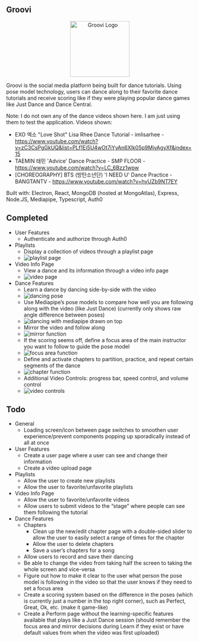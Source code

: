 ## Groovi

<div align="center">
	<img src="https://github.com/emil-velasquez/Groovi/blob/master/media/GrooviLogo.PNG" alt="Groovi Logo" width=160 height=150 />
</div>

Groovi is the social media platform being built for dance tutorials. Using pose model technology, users can dance along to their favorite dance tutorials and receive scoring like if they were playing popular dance games like Just Dance and Dance Central.

Note: I do not own any of the dance videos shown here. I am just using them to test the application.
Videos shown:
 - EXO 엑소 "Love Shot" Lisa Rhee Dance Tutorial - imlisarhee - https://www.youtube.com/watch?v=zC3CsPgGkUQ&list=PLf1Ei5U4wOt7iYyAn6Xlk05p9MjyAgyXf&index=15
 - TAEMIN 태민 'Advice' Dance Practice - SMP FLOOR - https://www.youtube.com/watch?v=LC_6Bzz1wpw
 - [CHOREOGRAPHY] BTS (방탄소년단) 'I NEED U' Dance Practice - BANGTANTV - https://www.youtube.com/watch?v=hvUZb9NT7EY

Built with: Electron, React, MongoDB (hosted at MongoAtlas), Express, Node.JS, Mediapipe, Typescript, Auth0

## Completed
- User Features
	- Authenticate and authorize through Auth0
- Playlists
	- Display a collection of videos through a playlist page
	- ![playlist page](https://media.giphy.com/media/CC85BBm2xItararUFy/giphy.gif)
- Video Info Page
	- View a dance and its information through a video info page
	- ![video page](https://media.giphy.com/media/yUyhaJoEbY8AVouLVP/giphy.gif)
- Dance Features
	- Learn a dance by dancing side-by-side with the video
	- ![dancing pose](https://github.com/emil-velasquez/Groovi/blob/master/media/GithubNoPosePicture.PNG)
	- Use Mediapipe’s pose models to compare how well you are following along with the video (like Just Dance) (currently only shows raw angle difference between poses)
	- ![dancing with mediapipe drawn on top](https://github.com/emil-velasquez/Groovi/blob/master/media/GithubPose.PNG)
	- Mirror the video and follow along
	- ![mirror function](https://media.giphy.com/media/qsTKvZvuSz3pdA34Hs/giphy.gif)
	- If the scoring seems off, define a focus area of the main instructor you want to follow to guide the pose model
	- ![focus area function](https://media.giphy.com/media/OA2sDDDdXCIHDd5agv/giphy.gif)
	- Define and activate chapters to partition, practice, and repeat certain segments of the dance
	- ![chapter function](https://media.giphy.com/media/IdXxOWUEqHd8NPCXpF/giphy.gif)
	- Additional Video Controls: progress bar, speed control, and volume control
	- ![video controls](https://media.giphy.com/media/pfXDtGaAFQZGeJFBab/giphy.gif)

## Todo
- General
	- Loading screen/icon between page switches to smoothen user experience/prevent components popping up sporadically instead of all at once
- User Features
	- Create a user page where a user can see and change their information
	- Create a video upload page
- Playlists
	- Allow the user to create new playlists
	- Allow the user to favorite/unfavorite playlists
- Video Info Page
	- Allow the user to favorite/unfavorite videos
	- Allow users to submit videos to the “stage” where people can see them following the tutorial
- Dance Features
	- Chapters
		- Clean up the new/edit chapter page with a double-sided slider to allow the user to easily select a range of times for the chapter
		- Allow the user to delete chapters
		- Save a user’s chapters for a song
	- Allow users to record and save their dancing
	- Be able to change the video from taking half the screen to taking the whole screen and vice-versa
	- Figure out how to make it clear to the user what person the pose model is following in the video so that the user knows if they need to set a focus area
	- Create a scoring system based on the difference in the poses (which is currently just a number in the top right corner), such as Perfect, Great, Ok, etc. (make it game-like)
	- Create a Perform page without the learning-specific features available that plays like a Just Dance session (should remember the focus area and mirror decisions during Learn if they exist or have default values from when the video was first uploaded)
